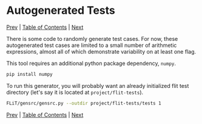 # Autogenerated Tests

[Prev](experimental-features.md)
|
[Table of Contents](README.md)
|
[Next](test-input-generator.md)

There is some code to randomly generate test cases.  For now, these
autogenerated test cases are limited to a small number of arithmetic
expressions, almost all of which demonstrate variability on at least one flag.

This tool requires an additional python package dependency, `numpy`.

```bash
pip install numpy
```

To run this generator, you will probably want an already initialized flit test
directory (let's say it is located at `project/flit-tests`).

```bash
FLiT/gensrc/gensrc.py --outdir project/flit-tests/tests 1
```

[Prev](experimental-features.md)
|
[Table of Contents](README.md)
|
[Next](test-input-generator.md)

